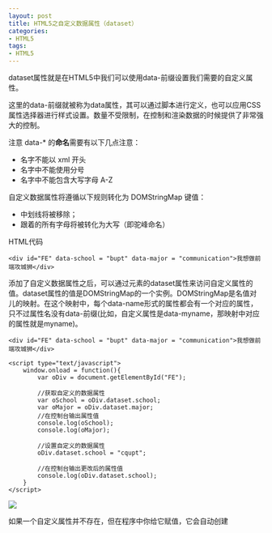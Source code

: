 ```yaml
---
layout: post
title: HTML5之自定义数据属性（dataset）
categories:
- HTML5
tags:
- HTML5
---
```


dataset属性就是在HTML5中我们可以使用data-前缀设置我们需要的自定义属性。

这里的data-前缀就被称为data属性，其可以通过脚本进行定义，也可以应用CSS属性选择器进行样式设置。数量不受限制，在控制和渲染数据的时候提供了非常强大的控制。

注意 data-* 的**命名**需要有以下几点注意：

- 名字不能以 xml 开头
- 名字中不能使用分号
- 名字中不能包含大写字母 A-Z

自定义数据属性将遵循以下规则转化为 DOMStringMap 键值：
- 中划线将被移除；
- 跟着的所有字母将被转化为大写（即驼峰命名）

HTML代码

    <div id="FE" data-school = "bupt" data-major = "communication">我想做前端攻城狮</div>

添加了自定义数据属性之后，可以通过元素的dataset属性来访问自定义属性的值。dataset属性的值是DOMStringMap的一个实例。DOMStringMap是名值对儿的映射。在这个映射中，每个data-name形式的属性都会有一个对应的属性，只不过属性名没有data-前缀(比如，自定义属性是data-myname，那映射中对应的属性就是myname)。

    <div id="FE" data-school = "bupt" data-major = "communication">我想做前端攻城狮</div>
    
    <script type="text/javascript">
    	window.onload = function(){
    		var oDiv = document.getElementById("FE");
    
    		//获取自定义的数据属性
    		var oSchool = oDiv.dataset.school;
    		var oMajor = oDiv.dataset.major;
    		//在控制台输出属性值
    		console.log(oSchool);
    		console.log(oMajor);
    
    		//设置自定义的数据属性
    		oDiv.dataset.school = "cqupt";
    
    		//在控制台输出更改后的属性值
    		console.log(oDiv.dataset.school);
    	}
    </script>

![](http://i.imgur.com/TZmKQku.png)

如果一个自定义属性并不存在，但在程序中你给它赋值，它会自动创建